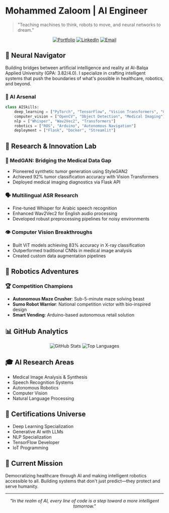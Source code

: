 # Mohammed Zaloom | AI Engineer

> "Teaching machines to think, robots to move, and neural networks to dream."

<div align="center">
  
[![Portfolio](https://img.shields.io/badge/Portfolio-4285F4?style=for-the-badge&logo=google-chrome&logoColor=white)](https://mohammedzaloom-portfolio.onrender.com)
[![LinkedIn](https://img.shields.io/badge/LinkedIn-0A66C2?style=for-the-badge&logo=linkedin&logoColor=white)](https://www.linkedin.com/in/mozaloom/)
[![Email](https://img.shields.io/badge/Email-EA4335?style=for-the-badge&logo=gmail&logoColor=white)](mailto:mozaloom@ieee.org)

</div>

## 🤖 Neural Navigator

Building bridges between artificial intelligence and reality at Al-Balqa Applied University (GPA: 3.82/4.0). I specialize in crafting intelligent systems that push the boundaries of what's possible in healthcare, robotics, and beyond.

### 🧬 AI Arsenal

```python
class AISkills:
    deep_learning = ["PyTorch", "TensorFlow", "Vision Transformers", "GANs"]
    computer_vision = ["OpenCV", "Object Detection", "Medical Imaging"]
    nlp = ["Whisper", "Wav2Vec2", "Transformers"]
    robotics = ["ROS", "Arduino", "Autonomous Navigation"]
    deployment = ["Flask", "Docker", "Streamlit"]
```

## 🔬 Research & Innovation Lab

### 🏥 MedGAN: Bridging the Medical Data Gap
- Pioneered synthetic tumor generation using StyleGAN2
- Achieved 92% tumor classification accuracy with Vision Transformers
- Deployed medical imaging diagnostics via Flask API

### 🗣️ Multilingual ASR Research
- Fine-tuned Whisper for Arabic speech recognition
- Enhanced Wav2Vec2 for English audio processing
- Developed robust preprocessing pipelines for noisy environments

### 👁️ Computer Vision Breakthroughs
- Built ViT models achieving 83% accuracy in X-ray classification
- Outperformed traditional CNNs in medical image analysis
- Created custom data augmentation pipelines

## 🤖 Robotics Adventures

### 🏆 Competition Champions
- **Autonomous Maze Crusher**: Sub-5-minute maze solving beast
- **Sumo Robot Warrior**: National competition victor with bio-inspired design
- **Smart Vending**: Arduino-based autonomous retail solution

## 📊 GitHub Analytics

<div align="center">
  
![GitHub Stats](https://github-readme-stats.vercel.app/api?username=mozaloom&show_icons=true&theme=vision-friendly-dark&hide_border=true)
![Top Languages](https://github-readme-stats.vercel.app/api/top-langs/?username=mozaloom&layout=compact&theme=vision-friendly-dark&hide_border=true)

</div>

## 🎓 AI Research Areas
- Medical Image Analysis & Synthesis
- Speech Recognition Systems
- Autonomous Robotics
- Computer Vision
- Natural Language Processing

## 🌟 Certifications Universe
- Deep Learning Specialization
- Generative AI with LLMs
- NLP Specialization
- TensorFlow Developer
- IoT Programming

## 🎯 Current Mission
Democratizing healthcare through AI and making intelligent robotics accessible to all. Building systems that don't just predict—they protect and serve humanity.

---

<div align="center">
  
*"In the realm of AI, every line of code is a step toward a more intelligent tomorrow."*

</div>

